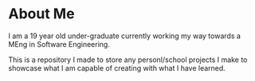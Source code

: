 # About  Me
I am a 19 year old under-graduate currently working my way towards a MEng in Software Engineering.

This is a repository I made to store any personl/school projects I make to showcase what I am capable of creating with what I have learned.
